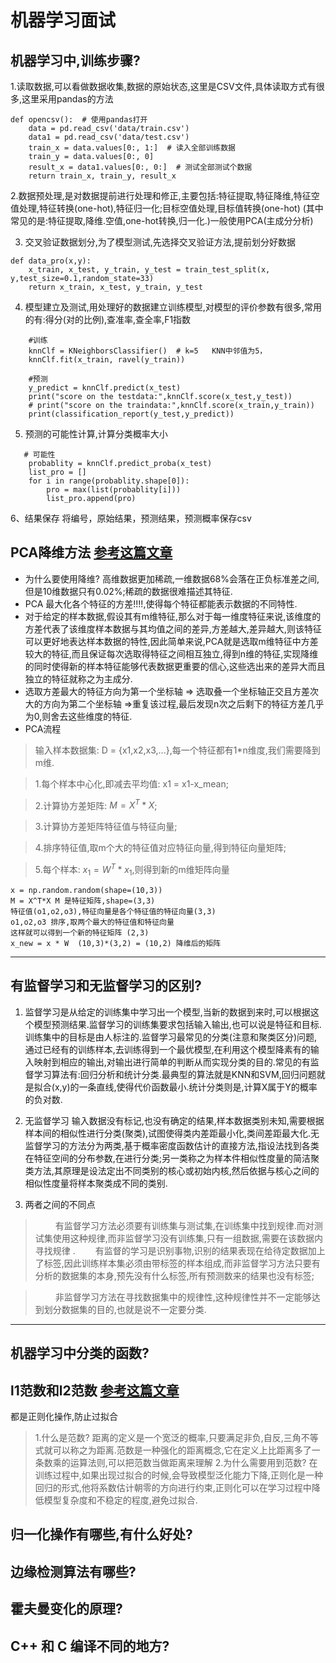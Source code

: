 # 机器学习面试
## 机器学习中,训练步骤?
1.读取数据,可以看做数据收集,数据的原始状态,这里是CSV文件,具体读取方式有很多,这里采用pandas的方法
```
def opencsv():  # 使用pandas打开
    data = pd.read_csv('data/train.csv')
    data1 = pd.read_csv('data/test.csv')
    train_x = data.values[0:, 1:]  # 读入全部训练数据
    train_y = data.values[0:, 0]
    result_x = data1.values[0:, 0:]  # 测试全部测试个数据
    return train_x, train_y, result_x
```
2.数据预处理,是对数据提前进行处理和修正,主要包括:特征提取,特征降维,特征空值处理,特征转换(one-hot),特征归一化;目标空值处理,目标值转换(one-hot)
(其中常见的是:特征提取,降维.空值,one-hot转换,归一化.)一般使用PCA(主成分分析)

3. 交叉验证数据划分,为了模型测试,先选择交叉验证方法,提前划分好数据
```
def data_pro(x,y):
    x_train, x_test, y_train, y_test = train_test_split(x, y,test_size=0.1,random_state=33)
    return x_train, x_test, y_train, y_test
```

4. 模型建立及测试,用处理好的数据建立训练模型,对模型的评价参数有很多,常用的有:得分(对的比例),查准率,查全率,F1指数

```
    #训练
    knnClf = KNeighborsClassifier()  # k=5   KNN中邻值为5，
    knnClf.fit(x_train, ravel(y_train))

    #预测
    y_predict = knnClf.predict(x_test)
    print("score on the testdata:",knnClf.score(x_test,y_test))
    # print("score on the traindata:",knnClf.score(x_train,y_train))
    print(classification_report(y_test,y_predict))
```
5. 预测的可能性计算,计算分类概率大小
```
   # 可能性
    probablity = knnClf.predict_proba(x_test)
    list_pro = []
    for i in range(probablity.shape[0]):
        pro = max(list(probablity[i]))
        list_pro.append(pro)
```

6、结果保存 将编号，原始结果，预测结果，预测概率保存csv


## PCA降维方法 [参考这篇文章](https://blog.csdn.net/u013166817/article/details/83412067)

* 为什么要使用降维? 高维数据更加稀疏,一维数据68%会落在正负标准差之间,但是10维数据只有0.02%;稀疏的数据很难描述其特征.
* PCA 最大化各个特征的方差!!!!,使得每个特征都能表示数据的不同特性.
* 对于给定的样本数据,假设其有m维特征,那么对于每一维度特征来说,该维度的方差代表了该维度样本数据与其均值之间的差异,方差越大,差异越大,则该特征可以更好地表达样本数据的特性,因此简单来说,PCA就是选取m维特征中方差较大的特征,而且保证每次选取得特征之间相互独立,得到n维的特征,实现降维的同时使得新的样本特征能够代表数据更重要的信心,这些选出来的差异大而且独立的特征就称之为主成分.
* 选取方差最大的特征方向为第一个坐标轴 => 选取叠一个坐标轴正交且方差次大的方向为第二个坐标轴 =>重复该过程,最后发现n次之后剩下的特征方差几乎为0,则舍去这些维度的特征.
* PCA流程
> 输入样本数据集: D = {x1,x2,x3,...},每一个特征都有1*n维度,我们需要降到m维.

> 1.每个样本中心化,即减去平均值: x1 = x1-x_mean;

> 2.计算协方差矩阵: $M = X^T*X$;

> 3.计算协方差矩阵特征值与特征向量;

> 4.排序特征值,取m个大的特征值对应特征向量,得到特征向量矩阵;

> 5.每个样本: $x_1 =W^T*x_1$,则得到新的m维矩阵向量

```
x = np.random.random(shape=(10,3))
M = X^T*X M 是特征矩阵,shape=(3,3)
特征值(o1,o2,o3),特征向量是各个特征值的特征向量(3,3)
o1,o2,o3 排序,取两个最大的特征值和特征向量
这样就可以得到一个新的特征矩阵 (2,3)
x_new = x * W  (10,3)*(3,2) = (10,2) 降维后的矩阵

```
----
## 有监督学习和无监督学习的区别?
1. 监督学习是从给定的训练集中学习出一个模型,当新的数据到来时,可以根据这个模型预测结果.监督学习的训练集要求包括输入输出,也可以说是特征和目标.训练集中的目标是由人标注的.监督学习最常见的分类(注意和聚类区分)问题,通过已经有的训练样本,去训练得到一个最优模型,在利用这个模型降素有的输入映射到相应的输出,对输出进行简单的判断从而实现分类的目的.常见的有监督学习算法有:回归分析和统计分类.最典型的算法就是KNN和SVM,回归问题就是拟合(x,y)的一条直线,使得代价函数最小.统计分类则是,计算X属于Y的概率的负对数.

2. 无监督学习 输入数据没有标记,也没有确定的结果,样本数据类别未知,需要根据样本间的相似性进行分类(聚类),试图使得类内差距最小化,类间差距最大化.无监督学习的方法分为两类,基于概率密度函数估计的直接方法,指设法找到各类在特征空间的分布参数,在进行分类;另一类称之为样本件相似性度量的简洁聚类方法,其原理是设法定出不同类别的核心或初始内核,然后依据与核心之间的相似性度量将样本聚类成不同的类别.

3. 两者之间的不同点

> &emsp;&emsp; 有监督学习方法必须要有训练集与测试集,在训练集中找到规律.而对测试集使用这种规律,而非监督学习没有训练集,只有一组数据,需要在该数据内寻找规律
.
> &emsp;&emsp;有监督的学习是识别事物,识别的结果表现在给待定数据加上了标签,因此训练样本集必须由带标签的样本组成,而非监督学习方法只要有分析的数据集的本身,预先没有什么标签,所有预测数来的结果也没有标签;

> &emsp;&emsp; 非监督学习方法在寻找数据集中的规律性,这种规律性并不一定能够达到划分数据集的目的,也就是说不一定要分类.
----
## 机器学习中分类的函数?
## l1范数和l2范数 [参考这篇文章](https://blog.csdn.net/program_developer/article/details/79436657)
都是正则化操作,防止过拟合
> 1.什么是范数? 距离的定义是一个宽泛的概率,只要满足非负,自反,三角不等式就可以称之为距离.范数是一种强化的距离概念,它在定义上比距离多了一条数乘的运算法则,可以把范数当做距离来理解
> 2.为什么需要用到范数? 在训练过程中,如果出现过拟合的时候,会导致模型泛化能力下降,正则化是一种回归的形式,他将系数估计朝零的方向进行约束,正则化可以在学习过程中降低模型复杂度和不稳定的程度,避免过拟合.

## 归一化操作有哪些,有什么好处?
## 边缘检测算法有哪些?
## 霍夫曼变化的原理?
## C++ 和 C 编译不同的地方?
